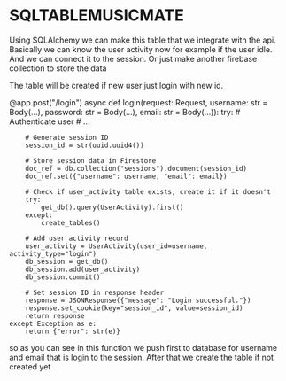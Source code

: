 # SQLTABLEMUSICMATE

Using SQLAlchemy we can make this table that we integrate with the api. Basically we can know the user activity now for example if the user idle. And we can connect it to the session. Or just make another firebase collection to store the data

The table will be created if new user just login with new id.

@app.post("/login")
async def login(request: Request, username: str = Body(...), password: str = Body(...), email: str = Body(...)):
    try:
        # Authenticate user
        # ...

        # Generate session ID
        session_id = str(uuid.uuid4())

        # Store session data in Firestore
        doc_ref = db.collection("sessions").document(session_id)
        doc_ref.set({"username": username, "email": email})

        # Check if user_activity table exists, create it if it doesn't
        try:
            get_db().query(UserActivity).first()
        except:
            create_tables()

        # Add user activity record
        user_activity = UserActivity(user_id=username, activity_type="login")
        db_session = get_db()
        db_session.add(user_activity)
        db_session.commit()

        # Set session ID in response header
        response = JSONResponse({"message": "Login successful."})
        response.set_cookie(key="session_id", value=session_id)
        return response
    except Exception as e:
        return {"error": str(e)}


so as you can see in this function we push first to database for username and email that is login to the session. After that we create the table if not created yet
